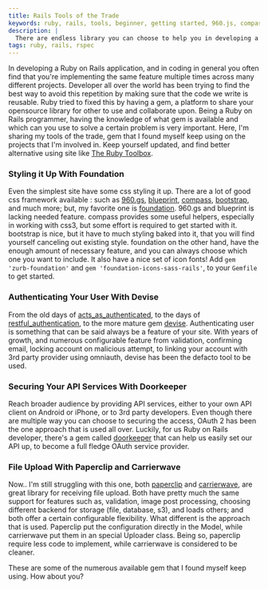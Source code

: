 ```yaml
---
title: Rails Tools of the Trade
keywords: ruby, rails, tools, beginner, getting started, 960.js, compass, foundation, devise, doorkeeper, paperclip, carrierwave
description: |
  There are endless library you can choose to help you in developing a Ruby on Rails application. Here you can find my list of preferences. What's yours?
tags: ruby, rails, rspec
---
```


In developing a Ruby on Rails application, and in coding in general you often find that you're implementing the same feature multiple times across many different projects. Developer all over the world has been trying to find the best way to avoid this repetition by making sure that the code we write is reusable. Ruby tried to fixed this by having a gem, a platform to share your opensource library for other to use and collaborate upon. Being a Ruby on Rails programmer, having the knowledge of what gem is available and which can you use to solve a certain problem is very important. Here, I'm sharing my tools of the trade, gem that I found myself keep using on the projects that I'm involved in. Keep yourself updated, and find better alternative using site like [The Ruby Toolbox](https://www.ruby-toolbox.com/).

### Styling it Up With Foundation

Even the simplest site have some css styling it up. There are a lot of good css framework available : such as [960.gs](http://960.gs/), [blueprint](http://www.blueprintcss.org/), [compass](http://compass-style.org/), [bootstrap](http://getbootstrap.com/), and much more; but, my favorite one is [foundation](http://foundation.zurb.com/). 960.gs and blueprint is lacking needed feature. compass provides some useful helpers, especially in working with css3, but some effort is required to get started with it. bootstrap is nice, but it have to much styling baked into it, that you will find yourself canceling out existing style. foundation on the other hand, have the enough amount of necessary feature, and you can always choose which one you want to include. It also have a nice set of icon fonts! Add `gem 'zurb-foundation'` and `gem 'foundation-icons-sass-rails'`, to your `Gemfile` to get started.

### Authenticating Your User With Devise

From the old days of [acts_as_authenticated](https://github.com/gundestrup/acts_as_authenticated), to the days of [restful_authentication](http://github.com/technoweenie/restful-authentication), to the more mature gem [devise](https://github.com/plataformatec/devise). Authenticating user is something that can be said always be a feature of your site. With years of growth, and numerous configurable feature from validation, confirming email, locking account on malicious attempt, to linking your account with 3rd party provider using omniauth, devise has been the defacto tool to be used.

### Securing Your API Services With Doorkeeper

Reach broader audience by providing API services, either to your own API client on Android or iPhone, or to 3rd party developers. Even though there are multiple way you can choose to securing the access, OAuth 2 has been the one approach that is used all over. Luckily, for us Ruby on Rails developer, there's a gem called [doorkeeper](https://github.com/applicake/doorkeeper) that can help us easily set our API up, to become a full fledge OAuth service provider.

### File Upload With Paperclip and Carrierwave

Now.. I'm still struggling with this one, both [paperclip](https://github.com/thoughtbot/paperclip) and [carrierwave](https://github.com/carrierwaveuploader/carrierwave), are great library for receiving file upload. Both have pretty much the same support for features such as, validation, image post processing, choosing different backend for storage (file, database, s3), and loads others; and both offer a certain configurable flexibility. What different is the approach that is used. Paperclip put the configuration directly in the Model, while carrierwave put them in an special Uploader class. Being so, paperclip require less code to implement, while carrierwave is considered to be cleaner.

These are some of the numerous available gem that I found myself keep using. How about you?
